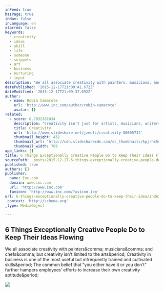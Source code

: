 ```yaml
---
inFeed: true
hasPage: true
inNav: false
inLanguage: en
starred: false
keywords:
  - creativity
  - ideas
  - skill
  - life
  - someone
  - snippets
  - art
  - business
  - nurturing
  - input
description: "We all associate creativity with painters, musicians, and chefs, but creativity isn't limited to the arts. Creativity in business is one of the most useful but infrequently trained and cultivated skills. The common belief that \"you either have it or you don't\" further hampers employees' efforts to increase their own creativity aptitude."
datePublished: '2015-12-17T21:09:41.672Z'
dateModified: '2015-12-17T21:09:37.092Z'
author:
  - name: Robin Camarote
    url: 'http://www.inc.com/author/robin-camarote'
    avatar: {}
related:
  - score: 0.7932381034
    description: "Creativity isn't just for artists, musicians, writers, and designers. We all have the ability to be excellent creative thinkers. - https://www.milestechnologi..."
    title: Creativity
    url: 'http://www.slideshare.net/jzeoli/creativity-50605712'
    thumbnail_height: 432
    thumbnail_url: 'http://cdn.slidesharecdn.com/ss_thumbnails/kpjrhx5stgaqoaesnh7r-signature-3f945d39ba23dd9cfcfd3fee5874bd5293c55aa2180b30512d3379a1f65479ee-poli-150716175148-lva1-app6892-thumbnail-4.jpg?cb=1438021298'
    thumbnail_width: 768
app_links: []
title: 6 Things Exceptionally Creative People Do to Keep Their Ideas Flowing
sourcePath: _posts/2015-12-17-6-things-exceptionally-creative-people-do-to-keep-their-idea.md
published: true
authors: []
publisher:
  name: Inc.com
  domain: www.inc.com
  url: 'http://www.inc.com'
  favicon: 'http://www.inc.com/favicon.ico'
url: 6-things-exceptionally-creative-people-do-to-keep-their-idea/index.html
_context: 'http://schema.org'
_type: MediaObject

---
```

<article style=""><h1>6 Things Exceptionally Creative People Do to Keep Their Ideas Flowing</h1><p>We all associate creativity with painters&amp;comma; musicians&amp;comma; and chefs&amp;comma; but creativity isn't limited to the arts&amp;period; Creativity in business is one of the most useful but infrequently trained and cultivated skills&amp;period; The common belief that "you either have it or you don't" further hampers employees' efforts to increase their own creativity aptitude&amp;period;</p><img src="http://images.inc.com/uploaded_files/image/970x450/getty_525214401_970644970450074_68827.jpg" /></article>